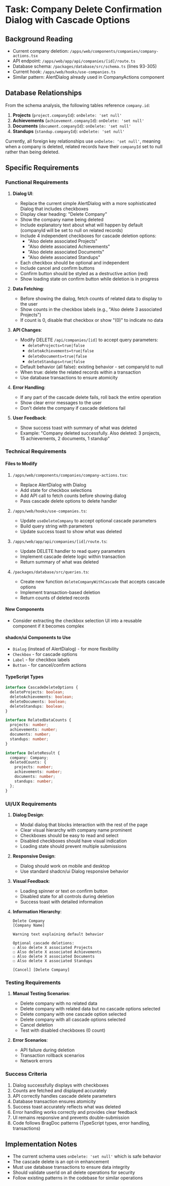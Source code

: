 # Task: Company Delete Confirmation Dialog with Cascade Options

## Background Reading

- Current company deletion: `/apps/web/components/companies/company-actions.tsx`
- API endpoint: `/apps/web/app/api/companies/[id]/route.ts`
- Database schema: `/packages/database/src/schema.ts` (lines 93-305)
- Current hook: `/apps/web/hooks/use-companies.ts`
- Similar pattern: AlertDialog already used in CompanyActions component

## Database Relationships

From the schema analysis, the following tables reference `company.id`:

1. **Projects** (`project.companyId`): `onDelete: 'set null'`
2. **Achievements** (`achievement.companyId`): `onDelete: 'set null'`
3. **Documents** (`document.companyId`): `onDelete: 'set null'`
4. **Standups** (`standup.companyId`): `onDelete: 'set null'`

Currently, all foreign key relationships use `onDelete: 'set null'`, meaning when a company is deleted, related records have their `companyId` set to null rather than being deleted.

## Specific Requirements

### Functional Requirements

1. **Dialog UI**:
   - Replace the current simple AlertDialog with a more sophisticated Dialog that includes checkboxes
   - Display clear heading: "Delete Company"
   - Show the company name being deleted
   - Include explanatory text about what will happen by default (companyId will be set to null on related records)
   - Include 4 independent checkboxes for cascade deletion options:
     - "Also delete associated Projects"
     - "Also delete associated Achievements"
     - "Also delete associated Documents"
     - "Also delete associated Standups"
   - Each checkbox should be optional and independent
   - Include cancel and confirm buttons
   - Confirm button should be styled as a destructive action (red)
   - Show loading state on confirm button while deletion is in progress

2. **Data Fetching**:
   - Before showing the dialog, fetch counts of related data to display to the user
   - Show counts in the checkbox labels (e.g., "Also delete 3 associated Projects")
   - If count is 0, disable that checkbox or show "(0)" to indicate no data

3. **API Changes**:
   - Modify DELETE `/api/companies/[id]` to accept query parameters:
     - `deleteProjects=true|false`
     - `deleteAchievements=true|false`
     - `deleteDocuments=true|false`
     - `deleteStandups=true|false`
   - Default behavior (all false): existing behavior - set companyId to null
   - When true: delete the related records within a transaction
   - Use database transactions to ensure atomicity

4. **Error Handling**:
   - If any part of the cascade delete fails, roll back the entire operation
   - Show clear error messages to the user
   - Don't delete the company if cascade deletions fail

5. **User Feedback**:
   - Show success toast with summary of what was deleted
   - Example: "Company deleted successfully. Also deleted: 3 projects, 15 achievements, 2 documents, 1 standup"

### Technical Requirements

#### Files to Modify

1. `/apps/web/components/companies/company-actions.tsx`:
   - Replace AlertDialog with Dialog
   - Add state for checkbox selections
   - Add API call to fetch counts before showing dialog
   - Pass cascade delete options to delete handler

2. `/apps/web/hooks/use-companies.ts`:
   - Update `useDeleteCompany` to accept optional cascade parameters
   - Build query string with parameters
   - Update success toast to show what was deleted

3. `/apps/web/app/api/companies/[id]/route.ts`:
   - Update DELETE handler to read query parameters
   - Implement cascade delete logic within transaction
   - Return summary of what was deleted

4. `/packages/database/src/queries.ts`:
   - Create new function `deleteCompanyWithCascade` that accepts cascade options
   - Implement transaction-based deletion
   - Return counts of deleted records

#### New Components

- Consider extracting the checkbox selection UI into a reusable component if it becomes complex

#### shadcn/ui Components to Use

- `Dialog` (instead of AlertDialog) - for more flexibility
- `Checkbox` - for cascade options
- `Label` - for checkbox labels
- `Button` - for cancel/confirm actions

#### TypeScript Types

```typescript
interface CascadeDeleteOptions {
  deleteProjects: boolean;
  deleteAchievements: boolean;
  deleteDocuments: boolean;
  deleteStandups: boolean;
}

interface RelatedDataCounts {
  projects: number;
  achievements: number;
  documents: number;
  standups: number;
}

interface DeleteResult {
  company: Company;
  deletedCounts: {
    projects: number;
    achievements: number;
    documents: number;
    standups: number;
  };
}
```

### UI/UX Requirements

1. **Dialog Design**:
   - Modal dialog that blocks interaction with the rest of the page
   - Clear visual hierarchy with company name prominent
   - Checkboxes should be easy to read and select
   - Disabled checkboxes should have visual indication
   - Loading state should prevent multiple submissions

2. **Responsive Design**:
   - Dialog should work on mobile and desktop
   - Use standard shadcn/ui Dialog responsive behavior

3. **Visual Feedback**:
   - Loading spinner or text on confirm button
   - Disabled state for all controls during deletion
   - Success toast with detailed information

4. **Information Hierarchy**:
   ```
   Delete Company
   [Company Name]

   Warning text explaining default behavior

   Optional cascade deletions:
   ☐ Also delete X associated Projects
   ☐ Also delete X associated Achievements
   ☐ Also delete X associated Documents
   ☐ Also delete X associated Standups

   [Cancel] [Delete Company]
   ```

### Testing Requirements

1. **Manual Testing Scenarios**:
   - Delete company with no related data
   - Delete company with related data but no cascade options selected
   - Delete company with one cascade option selected
   - Delete company with all cascade options selected
   - Cancel deletion
   - Test with disabled checkboxes (0 count)

2. **Error Scenarios**:
   - API failure during deletion
   - Transaction rollback scenarios
   - Network errors

### Success Criteria

1. Dialog successfully displays with checkboxes
2. Counts are fetched and displayed accurately
3. API correctly handles cascade delete parameters
4. Database transaction ensures atomicity
5. Success toast accurately reflects what was deleted
6. Error handling works correctly and provides clear feedback
7. UI remains responsive and prevents double-submission
8. Code follows BragDoc patterns (TypeScript types, error handling, transactions)

## Implementation Notes

- The current schema uses `onDelete: 'set null'` which is safe behavior
- The cascade delete is an opt-in enhancement
- Must use database transactions to ensure data integrity
- Should validate userId on all delete operations for security
- Follow existing patterns in the codebase for similar operations
